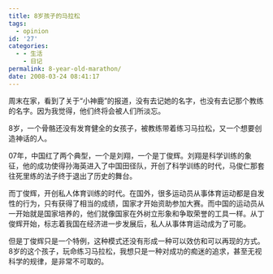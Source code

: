 ```yaml
---
title: 8岁孩子的马拉松
tags:
  - opinion
id: '27'
categories:
  - - 生活
    - 日记
permalink: 8-year-old-marathon/
date: 2008-03-24 08:41:17
---
```


周末在家，看到了关于“小神鹿”的报道，没有去记她的名字，也没有去记那个教练的名字。因为我觉得，他们终将会被人们所淡忘。

8岁，一个骨骼还没有发育健全的女孩子，被教练带着练习马拉松，又一个想要创造神话的人。

07年，中国红了两个典型，一个是刘翔，一个是丁俊辉。刘翔是科学训练的象征，他的成功使得孙海英进入了中国田径队，开创了科学训练的时代，马俊仁那套往死里练的法子终于退出了历史的舞台。

而丁俊辉，开创私人体育训练的时代。在国外，很多运动员从事体育运动都是自发性的行为，只有获得了相当的成绩，国家才开始资助参加大赛。而中国的运动员从一开始就是国家培养的，他们就像国家在外树立形象和争取荣誉的工具一样。从丁俊辉开始，标志着我国在经济进一步发展后，私人从事体育运动成为了可能。

但是丁俊辉只是一个特例，这种模式还没有形成一种可以效仿和可以再现的方式。8岁的这个孩子，玩命练习马拉松，我想只是一种对成功的痴迷的追求，甚至无视科学的规律，是非常不可取的。